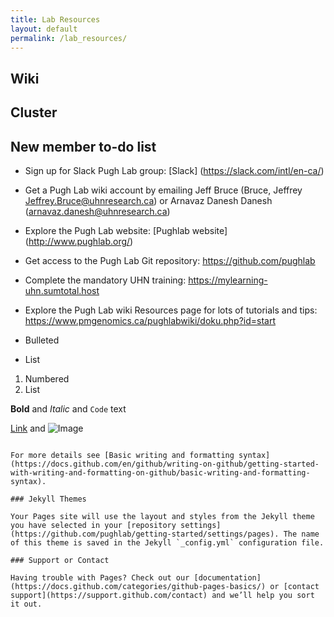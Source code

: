 ```yaml
---
title: Lab Resources
layout: default
permalink: /lab_resources/
---
```

## Wiki

## Cluster

## New member to-do list

- Sign up for Slack Pugh Lab group: [Slack] (https://slack.com/intl/en-ca/)
- Get a Pugh Lab wiki account by emailing Jeff Bruce (Bruce, Jeffrey <Jeffrey.Bruce@uhnresearch.ca>) or Arnavaz Danesh Danesh  (<arnavaz.danesh@uhnresearch.ca>)
- Explore the Pugh Lab website: [Pughlab website] (http://www.pughlab.org/)
- Get access to the Pugh Lab Git repository: https://github.com/pughlab
- Complete the mandatory UHN training: https://mylearning-uhn.sumtotal.host
- Explore the Pugh Lab wiki Resources page for lots of tutorials and tips: https://www.pmgenomics.ca/pughlabwiki/doku.php?id=start




- Bulleted
- List

1. Numbered
2. List

**Bold** and _Italic_ and `Code` text

[Link](url) and ![Image](src)
```

For more details see [Basic writing and formatting syntax](https://docs.github.com/en/github/writing-on-github/getting-started-with-writing-and-formatting-on-github/basic-writing-and-formatting-syntax).

### Jekyll Themes

Your Pages site will use the layout and styles from the Jekyll theme you have selected in your [repository settings](https://github.com/pughlab/getting-started/settings/pages). The name of this theme is saved in the Jekyll `_config.yml` configuration file.

### Support or Contact

Having trouble with Pages? Check out our [documentation](https://docs.github.com/categories/github-pages-basics/) or [contact support](https://support.github.com/contact) and we’ll help you sort it out.
